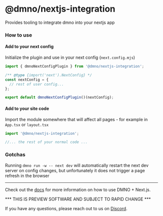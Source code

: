 # @dmno/nextjs-integration

Provides tooling to integrate dmno into your nextjs app

### How to use

#### Add to your next config

Initialize the plugin and use in your next config (`next.config.mjs`)

```typescript
import { dmnoNextConfigPlugin } from '@dmno/nextjs-integration';

/** @type {import('next').NextConfig} */
const nextConfig = {
  // rest of user config...
};

export default dmnoNextConfigPlugin()(nextConfig);
```


#### Add to your site code

Import the module somewhere that will affect all pages - for example in `App.tsx` or `layout.tsx`
```typescript
import '@dmno/nextjs-integration';

//... the rest of your normal code ...
```


### Gotchas

Running `dmno run -w -- next dev` will automatically restart the next dev server on config changes, but unfortunately it does not trigger a page refresh in the browser

----

Check out the [docs](https://dmno.dev/docs/guides/frameworks/nextjs/) for more information on how to use DMNO + Next.js.

*** THIS IS PREVIEW SOFTWARE AND SUBJECT TO RAPID CHANGE ***

If you have any questions, please reach out to us on [Discord](https://discord.gg/Q9GW2PzD).
